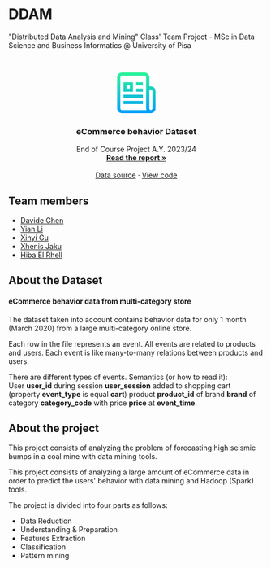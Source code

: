 # DDAM
"Distributed Data Analysis and Mining" Class' Team Project - MSc in Data Science and Business Informatics @ University of Pisa

<!-- PROJECT LOGO -->
<br />
<p align="center">
  <a href="https://github.com/othneildrew/Best-README-Template">
    <img src="img/logo.png" alt="Logo" width="80" height="80">
  </a>

  <h3 align="center">eCommerce behavior Dataset</h3>

  <p align="center">
    End of Course Project A.Y. 2023/24
    <br />
    <a href="https://github.com/Grade0/DDAM/blob/main/DDAM_report.pdf"><strong>Read the report »</strong></a>
    <br />
    <br />
    <a href="https://www.kaggle.com/datasets/mkechinov/ecommerce-behavior-data-from-multi-category-store/data">Data source</a>
    ·
    <a href="https://github.com/Grade0/DDAM/tree/main/python%20analysis">View code</a>
  </p>
</p>

## Team members
- [Davide Chen](https://github.com/Grade0)
- [Yian Li](https://github.com/Li-Yian)
- [Xinyi Gu](https://github.com/GU-XINYI)
- [Xhenis Jaku](https://github.com/XhenisJaku)
- [Hiba El Rhell](https://github.com/Unicahebs)

## About the Dataset

#### eCommerce behavior data from multi-category store

The dataset taken into account contains behavior data for only 1 month (March 2020) from a large multi-category online store.

Each row in the file represents an event. All events are related to products and users. Each event is like many-to-many relations between products and users.

There are different types of events. Semantics (or how to read it):   
User **user_id** during session **user_session** added to shopping cart (property **event_type** is equal **cart**) product **product_id** of brand **brand** of category **category_code** with price **price** at **event_time**.

## About the project

This project consists of analyzing the problem of forecasting high seismic bumps in a coal mine with data mining tools. 

This project consists of analyzing a large amount of eCommerce data in order to predict the users' behavior with data mining and Hadoop (Spark) tools. 

The project is divided into four parts as follows: 

- Data Reduction
- Understanding & Preparation
- Features Extraction
- Classification
- Pattern mining
